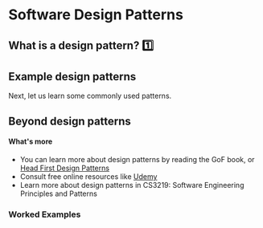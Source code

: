 <link rel="stylesheet" href="{{baseUrl}}/css/main.css">
<link rel="stylesheet" href="{{baseUrl}}/css/textbook.css">

<include src="../../common/header.md" />

<div class="website-content">

# Software Design Patterns

## What is a design pattern? :one:

<include src="introduction/index.md" />

## Example design patterns 

Next, let us learn some commonly used patterns.

<Panel header="**Singleton pattern** :one:" expandable type="seamless" is-open="true">
<include src="singleton/index.md" />
</Panel>
<Panel header="**Façade pattern** :one:" expandable type="seamless" is-open="true">
<include src="facade/index.md" />
</Panel>

<Panel header="**Command pattern** :one:" expandable type="seamless" is-open="true">
<include src="command/index.md" />
</Panel>

<Panel header="**Mode-View-Controller pattern** :two:" expandable type="seamless">
<include src="mvc/index.md" />
</Panel>

<Panel header="**Observer pattern** :two:" expandable type="seamless">
<include src="observer/index.md" />
</Panel>

<Panel header="**Abstraction occurrence pattern** :three:" expandable type="seamless">
<include src="abstraction-occurrence/index.md" />
</Panel>

## Beyond design patterns

<include src="beyond/index.md" />

<Panel header="**Case Study**" expandable>
<include src="case-study/index.md" />
</Panel>

<Panel header="Other types of patterns :one: " expandable type="seamless">
  <include src="abstraction-occurrence/index.md" />
</Panel>


<tip-box type="success">

#### What's more
* You can learn more about design patterns by reading the GoF book, or [Head First Design Patterns](https://www.amazon.com/First-Design-Patterns-Elisabeth-Freeman/dp/0596007124/)
* Consult free online resources like [Udemy](https://www.udemy.com/java-design-patterns-tutorial/)
* Learn more about design patterns in CS3219: Software Engineering Principles and Patterns

</tip-box>

### Worked Examples

<morph title="Q1" src="./examples/e1.md"></morph>
<morph title="Q2" src="./examples/e2.md"></morph>
<morph title="Q3" src="./examples/e3.md"></morph>
<morph title="Q4" src="./examples/e4.md"></morph>
<morph title="Q5" src="./examples/e5.md"></morph>

</div>

